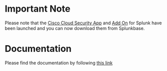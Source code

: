 # Important Note
Please note that the [Cisco Cloud Security App](https://splunkbase.splunk.com/app/5558/) and [Add On](https://splunkbase.splunk.com/app/5557/) for Splunk have been launched and you can now download them from Splunkbase.
# Documentation
Please find the documentation by following [this link](https://github.com/CiscoDevNet/cloud-security/blob/master/Cisco%20Cloud%20Security/Splunk/CiscoCS%20%20Splunk%20App%20ProductGuide_V1.0.22.pdf)

